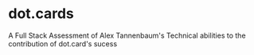 # dot.cards
A Full Stack Assessment of Alex Tannenbaum's Technical abilities to the contribution of dot.card's sucess
